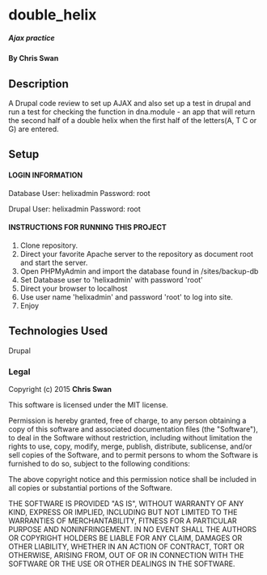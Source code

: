 # double_helix

##### Ajax practice

#### By Chris Swan

## Description
A Drupal code review to set up AJAX and also set up a test in drupal and run a test for checking the function in dna.module - an app that will return the second half of a double helix when the first half of the letters(A, T C or G) are entered.

## Setup

#### LOGIN INFORMATION


Database
User: helixadmin
Password: root

Drupal
User: helixadmin
Password: root

#### INSTRUCTIONS FOR RUNNING THIS PROJECT

 1. Clone repository.
 2. Direct your favorite Apache server to the repository as document root and start the server.
 3. Open PHPMyAdmin and import the database found in /sites/backup-db
 4. Set Database user to 'helixadmin' with password 'root'
 5. Direct your browser to localhost
 6. Use user name 'helixadmin' and password 'root' to log into site.
 7. Enjoy

## Technologies Used

Drupal

### Legal

Copyright (c) 2015 **Chris Swan**

This software is licensed under the MIT license.

Permission is hereby granted, free of charge, to any person obtaining a copy
of this software and associated documentation files (the "Software"), to deal
in the Software without restriction, including without limitation the rights
to use, copy, modify, merge, publish, distribute, sublicense, and/or sell
copies of the Software, and to permit persons to whom the Software is
furnished to do so, subject to the following conditions:

The above copyright notice and this permission notice shall be included in
all copies or substantial portions of the Software.

THE SOFTWARE IS PROVIDED "AS IS", WITHOUT WARRANTY OF ANY KIND, EXPRESS OR
IMPLIED, INCLUDING BUT NOT LIMITED TO THE WARRANTIES OF MERCHANTABILITY,
FITNESS FOR A PARTICULAR PURPOSE AND NONINFRINGEMENT. IN NO EVENT SHALL THE
AUTHORS OR COPYRIGHT HOLDERS BE LIABLE FOR ANY CLAIM, DAMAGES OR OTHER
LIABILITY, WHETHER IN AN ACTION OF CONTRACT, TORT OR OTHERWISE, ARISING FROM,
OUT OF OR IN CONNECTION WITH THE SOFTWARE OR THE USE OR OTHER DEALINGS IN
THE SOFTWARE.